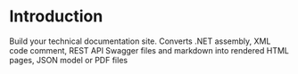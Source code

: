 # Introduction

Build your technical documentation site. Converts .NET assembly, XML code comment, REST API Swagger files and markdown into rendered HTML pages, JSON model or PDF files

